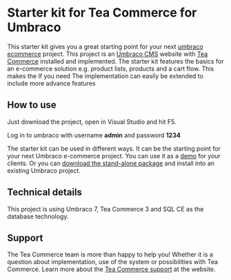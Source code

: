 # Starter kit for Tea Commerce for Umbraco
This starter kit gives you a great starting point for your next [umbraco ecommerce](http://teacommerce.net) project. This project is an [Umbraco CMS](http://umbraco.com) website with [Tea Commerce](http://teacommerce.net) installed and implemented. The starter kit features the basics for an e-commerce solution e.g. product lists, products and a cart flow. This makes the If you need The implementation can easily be extended to include more advance features

## How to use
Just download the project, open in Visual Studio and hit F5.

Log in to umbraco with username **admin** and password **1234**

The starter kit can be used in different ways. It can be the starting point for your next Umbraco e-commerce project. You can use it as a [demo](http://demo.teacommerce.net) for your clients. Or you can [download the stand-alone package](http://teacommerce.net/ressources/packages/starter-kit/) and install into an existing Umbraco project.

## Technical details
This project is using Umbraco 7, Tea Commerce 3 and SQL CE as the database technology.

## Support
The Tea Commerce team is more than happy to help you! Whether it is a question about implementation, use of the system or possibilities with Tea Commerce. Learn more about the [Tea Commerce support](http://teacommerce.net/ressources/support/) at the website.
